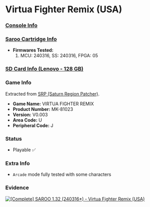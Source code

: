 # Virtua Fighter Remix (USA)

### [Console Info](../../../../Info/Consoles/VA13/README.md)

### [Saroo Cartridge Info](../../../../Info/Cartridges/RetroGameParadiseStore/1.32F/README.md)

- <b>Firmwares Tested:</b>
  1. MCU: 240316, SS: 240316, FPGA: 05

### [SD Card Info (Lenovo - 128 GB)](../../../../Info/SdCards/Lenovo/128GB/fat32/README.md)

### Game Info

Extracted from [SRP (Saturn Region Patcher)](https://segaxtreme.net/resources/saturn-region-patcher.81/download).

- <b>Game Name:</b> VIRTUA FIGHTER REMIX
- <b>Product Number:</b> MK-81023
- <b>Version:</b> V0.003
- <b>Area Code:</b> U
- <b>Peripheral Code:</b> J

### Status

- Playable :white_check_mark:

### Extra Info

- `Arcade` mode fully tested with some characters

### Evidence

[![[Complete] SAROO 1.32 (240316*) - Virtua Fighter Remix (USA)](https://img.youtube.com/vi/dCDGqRtOGYc/0.jpg)](https://www.youtube.com/watch?v=dCDGqRtOGYc)

